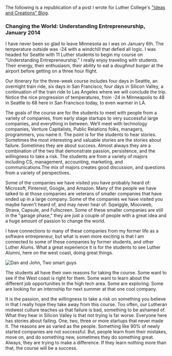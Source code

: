 <!--
.. title: Changing the World, JTerm 2014
.. date: 2014/01/14 09:07:18 /0800
.. slug: notes-from-the-road
.. tags: Jterm14, Travel
.. link: 
.. description: 
-->


The following is a republication of a post I wrote for Luther College's ["Ideas and Creations" Blog](https://www.luther.edu/ideas-creations-blog/).

### Changing the World: Understanding Entrepreneurship, January 2014

I have never been so glad to leave Minnesota as I was on January 6th.  The temperature outside was -24 with a windchill that defied all logic.  I was headed for Seattle with 11 Luther students to begin my course on "Understanding Entrepreneurship."  I really enjoy traveling with students.  Their energy, their enthusiasm, their ability to eat a *doughnut burger* at the airport before getting on a three hour flight.

Our itinerary for the three-week course includes four days in Seattle, an overnight train ride, six days in San Francisco, four days in Silicon Valley, a continuation of the train ride to Las Angeles where we will conclude the trip.  Notice the nice progression of temperatures, from -24 in Minneapolis to 48 in Seattle to 68 here in San Francisco today, to even warmer in LA.

<!-- TEASER_END -->

The goals of the course are for the students to meet with people from a variety of companies, from early stage startups to very successful large companies, and everything in between.  We’ll meet with technology companies, Venture Capitalists, Public Relations folks, managers, programmers, you name it.  The point is for the students to hear stories.  Sometimes the most interesting and valuable stories are the stories about failure.  Sometimes they are about success.  Almost always they are a combination of the two that demonstrate passion, persistence, and the willingness to take a risk.  The students are from a variety of majors including CS, management, accounting, marketing, and communications.The mix of majors creates good discussion, and questions from a variety of perspectives. 


Some of the companies we have visited you have probably heard of:  Microsoft, Pinterest, Google, and Amazon. Many of the people we have talked to at those companies are veterans of smaller companies that have ended up in a large company.  Some of the companies we have visited you maybe haven't heard of, and may never hear of:  Sqwiggle, Moovweb, Strava, Capsule, and Fullscreen.  Some of these smaller companies are still in the "garage phase," they are just a couple of people with a great idea and a huge amount of passion to change the world.  

I have connections to many of these companies from my former life as a software entrepreneur, but what is even more exciting is that I am connected to some of these companies by former students, and other Luther Alums.  What a great experience it is for the students to see Luther Alumni, here on the west coast, doing great things.

![Dan and John, Two smart guys](/images/JTerm14/Pinterest.jpg)

The students all have their own reasons for taking the course.  Some want to see if the West coast is right for them. Some want to learn about the different job opportunities in the high tech area. Some are exploring.  Some are looking for an internship for next summer at that one cool company.

It is the passion, and the willingness to take a risk on something you believe in that I really hope they take away from this course.  Too often, our Lutheran midwest culture teaches us that failure is bad, something to be ashamed of.  What they hear in Silicon Valley is that not trying is far worse.  Everyone here has stories about failing.  One, two, three or more startups that never made it.  The reasons are as varied as the people.  Something like 90% of newly started companies are not successful.  But, people learn from their mistakes, move on, and do something new, sometimes they do something great.  Always, they are trying to make a difference.  If they learn nothing more than that, the course will be a success.


